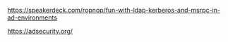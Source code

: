 https://speakerdeck.com/ropnop/fun-with-ldap-kerberos-and-msrpc-in-ad-environments

https://adsecurity.org/
